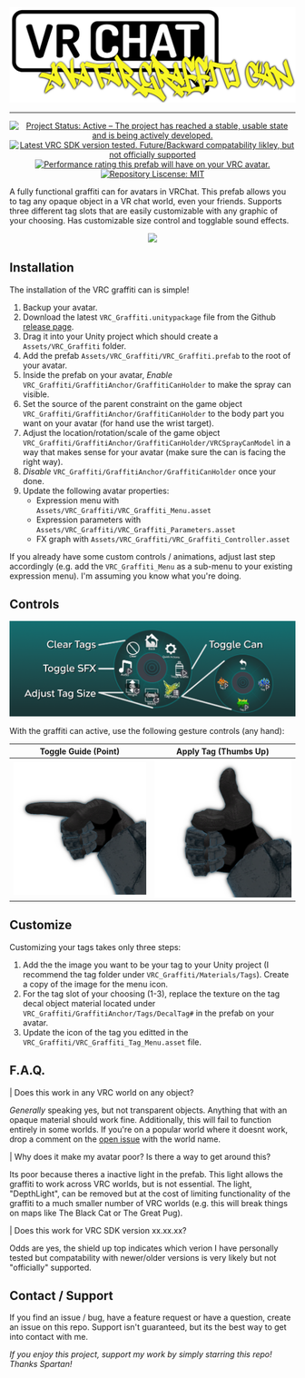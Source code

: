 <div align="center">

![](./docs/banner.png)

</div>

---

<div align="center">

[![Project Status: Active – The project has reached a stable, usable state and is being actively developed.](https://www.repostatus.org/badges/latest/active.svg)](https://www.repostatus.org/#active)
[![Latest VRC SDK version tested. Future/Backward compatability likley, but not officially supported](https://img.shields.io/badge/VRChat%20SDK-3.1.13-blue)](https://docs.vrchat.com/docs/choosing-your-sdk)
[![Performance rating this prefab will have on your VRC avatar.](https://img.shields.io/badge/Avatar%20Performance-Poor-orange)](https://docs.vrchat.com/docs/avatar-performance-ranking-system)
[![Repository Liscense: MIT](https://img.shields.io/github/license/AbsoluteStratos/VRC_Graffiti)](https://github.com/AbsoluteStratos/VRC_Graffiti/blob/main/LICENSE)

</div>

A fully functional graffiti can for avatars in VRChat. 
This prefab allows you to tag any opaque object in a VR chat world, even your friends.
Supports three different tag slots that are easily customizable with any graphic of your choosing.
Has customizable size control and togglable sound effects.

<div align="center">

![](./docs/GraffitiDemo.gif)

</div>

## Installation
The installation of the VRC graffiti can is simple!

1. Backup your avatar.
2. Download the latest `VRC_Graffiti.unitypackage` file from the Github [release page](https://github.com/AbsoluteStratos/VRC_Graffiti/releases).
3. Drag it into your Unity project which should create a `Assets/VRC_Graffiti` folder.
4. Add the prefab `Assets/VRC_Graffiti/VRC_Graffiti.prefab` to the root of your avatar.
5. Inside the prefab on your avatar, *Enable* `VRC_Graffiti/GraffitiAnchor/GraffitiCanHolder` to make the spray can visible.
6. Set the source of the parent constraint on the game object `VRC_Graffiti/GraffitiAnchor/GraffitiCanHolder` to the body part you want on your avatar (for hand use the wrist target).
7. Adjust the location/rotation/scale of the game object `VRC_Graffiti/GraffitiAnchor/GraffitiCanHolder/VRCSprayCanModel` in a way that makes sense for your avatar (make sure the can is facing the right way).
8. *Disable* `VRC_Graffiti/GraffitiAnchor/GraffitiCanHolder` once your done.
9. Update the following avatar properties:
    * Expression menu with `Assets/VRC_Graffiti/VRC_Graffiti_Menu.asset`
    * Expression parameters with `Assets/VRC_Graffiti/VRC_Graffiti_Parameters.asset`
    * FX graph with `Assets/VRC_Graffiti/VRC_Graffiti_Controller.asset`

If you already have some custom controls / animations, adjust last step accordingly (e.g. add the `VRC_Graffiti_Menu` as a sub-menu to your existing expression menu). I'm assuming you know what you're doing.

## Controls
<div align="center">

![](./docs/controls_banner.png)

</div>

With the graffiti can active, use the following gesture controls (any hand):

<div align="center">

| Toggle Guide (Point)     | Apply Tag (Thumbs Up) |
| ----------- | ----------- |
| ![](./docs/gesture1.png)      | ![](./docs/gesture2.png)       |

</div>

## Customize

Customizing your tags takes only three steps:

1. Add the the image you want to be your tag to your Unity project (I recommend the tag folder under `VRC_Graffiti/Materials/Tags`). Create a copy of the image for the menu icon.
2. For the tag slot of your choosing (1-3), replace the texture on the tag decal object material located under `VRC_Graffiti/GraffitiAnchor/Tags/DecalTag#` in the prefab on your avatar.
3. Update the icon of the tag you editted in the `VRC_Graffiti/VRC_Graffiti_Tag_Menu.asset` file.

## F.A.Q.

| Does this work in any VRC world on any object?

*Generally* speaking yes, but not transparent objects. 
Anything that with an opaque material should work fine.
Additionally, this will fail to function entirely in some worlds.
If you're on a popular world where it doesnt work, drop a comment on the [open issue](https://github.com/AbsoluteStratos/VRC_Graffiti/issues/1) with the world name.

| Why does it make my avatar poor? Is there a way to get around this?

Its poor because theres a inactive light in the prefab. This light allows the graffiti to work across VRC worlds, but is not essential. 
The light, "DepthLight", can be removed but at the cost of limiting functionality of the graffiti to a much smaller number of VRC worlds (e.g. this will break things on maps like The Black Cat or The Great Pug).

| Does this work for VRC SDK version xx.xx.xx?

Odds are yes, the shield up top indicates which verion I have personally tested but compatability with newer/older versions is very likely but not "officially" supported.


## Contact / Support

If you find an issue / bug, have a feature request or have a question, create an issue on this repo.
Support isn't guaranteed, but its the best way to get into contact with me.

*If you enjoy this project, support my work by simply starring this repo! Thanks Spartan!*
